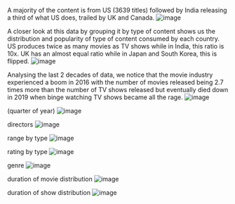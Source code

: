 A majority of the content is from US (3639 titles) followed by India releasing a third of what US does, trailed by UK and Canada. 
![image](https://github.com/midnightsun257/SQL-and-Tableau-projects/assets/78453293/e49fd125-ac47-4214-bf1a-5429fe463fd1)

A closer look at this data by grouping it by type of content shows us the distribution and popularity of type of content consumed by each country. US produces twice as many movies as TV shows while in India, this ratio is 10x. UK has an almost equal ratio while in Japan and South Korea, this is flipped. 
![image](https://github.com/midnightsun257/SQL-and-Tableau-projects/assets/78453293/1dbc83fd-bf78-4d99-be4b-98e6192d77f9)

Analysing the last 2 decades of data, we notice that the movie industry experienced a boom in 2016 with the number of movies released being 2.7 times more than the number of TV shows released but eventually died down in 2019 when binge watching TV shows became all the rage.
![image](https://github.com/midnightsun257/SQL-and-Tableau-projects/assets/78453293/1bfc3d91-ae0f-49f4-9cf6-5468591b14fb)

(quarter of year)
![image](https://github.com/midnightsun257/SQL-and-Tableau-projects/assets/78453293/a2fa990d-3520-4ec1-a205-5128f067a6ab)

directors
![image](https://github.com/midnightsun257/SQL-and-Tableau-projects/assets/78453293/6e913a40-cf4d-42f0-b150-e824236460df)

range by type
![image](https://github.com/midnightsun257/SQL-and-Tableau-projects/assets/78453293/793c9f0b-2632-4b47-a9a1-3fb06690faf9)

rating by type
![image](https://github.com/midnightsun257/SQL-and-Tableau-projects/assets/78453293/cdb372bc-73ca-45f2-8be3-a4312149cbae)

genre
![image](https://github.com/midnightsun257/SQL-and-Tableau-projects/assets/78453293/8c587a34-c0c9-4bc5-8d4a-7e2868991ae6)

duration of movie distribution
![image](https://github.com/midnightsun257/SQL-and-Tableau-projects/assets/78453293/c388d99b-0c72-4cad-bc0a-5438b5edf21d)

duration of show distribution
![image](https://github.com/midnightsun257/SQL-and-Tableau-projects/assets/78453293/7c7b3939-4131-4b65-befb-259d0717d5a6)
